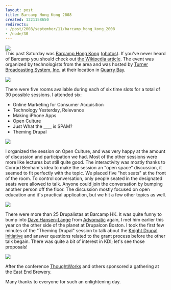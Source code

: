 ```yaml
--- 
layout: post
title: Barcamp Hong Kong 2008
created: 1221158650
redirects:
- /post/2008/september/11/barcamp_hong_kong_2008
- /node/30
---
```

<a href="http://www.barcamp.hk"><img style="display: block; margin: auto;" src="http://gallery.johndbritton.com/d/67356-1/BarcampHKLogo.png" /></a>
This past Saturday was <a href="http://www.barcamp.hk">Barcamp Hong Kong</a> (<a href="http://gallery.johndbritton.com/v/2008/china/hong_kong/barcamp">photos</a>). If you've never heard of Barcamp you should check out <a href="http://en.wikipedia.org/wiki/BarCamp">the Wikipedia article</a>. The event was organized by technologists from the area and was hosted by <a href="http://www.turner.com/">Turner Broadcasting System, Inc.</a> at their location in <a href="http://en.wikipedia.org/wiki/Quarry_Bay">Quarry Bay</a>.

<a href="http://gallery.johndbritton.com/v/2008/china/hong_kong/barcamp/IMG_2463.JPG.html"><img src="http://gallery.johndbritton.com/d/67102-3/IMG_2463.JPG" /></a>

There were five rooms available during each of six time slots for a total of 30 possible sessions. I attended six:

<ul>
<li>Online Marketing for Consumer Acquisition</li>
<li>Technology Yesterday, Relevance</li>
<li>Making iPhone Apps</li>
<li>Open Culture</li>
<li>Just What the ____ is SPAM?</li>
<li>Theming Drupal</li>
</ul>

<a href="http://gallery.johndbritton.com/v/2008/china/hong_kong/barcamp/IMG_2479.JPG.html"><img src="http://gallery.johndbritton.com/d/67193-3/IMG_2479.JPG" /></a>

I organized the session on Open Culture, and was very happy at the amount of discussion and participation we had. Most of the other sessions were more like lectures but still quite good. The interactivity was mostly thanks to Conrad Benham's idea to make the session an "open space" discussion, it seemed to fit perfectly with the topic. We placed five "hot seats" at the front of the room. To control conversation, only people seated in the designated seats were allowed to talk. Anyone could join the conversation by bumping another person off the floor. The discussion mostly focused on open education and it's practical application, but we hit a few other topics as well.

<a href="http://gallery.johndbritton.com/v/2008/china/hong_kong/barcamp/IMG_2484.JPG.html"><img src="http://gallery.johndbritton.com/d/67228-3/IMG_2484.JPG" /></a>

There were more than 25 Drupalistas at Barcamp HK. It was quite funny to bump into <a href="http://advomatic.com/node/417">Dave Hansen-Lange</a> from <a href="http://advomatic.com">Advomatic</a> again, I met him earlier this year on the other side of the planet at Drupalcon Boston. I took the first few minutes of the "Theming Drupal" session to talk about the <a href="http://groups.drupal.org/knight-drupal-initiative">Knight Drupal Initiative</a> and answer questions related to the grant process before the other talk begain. There was quite a bit of interest in KDI; let's see those proposals!

<a href="http://gallery.johndbritton.com/v/2008/china/hong_kong/barcamp/IMG_2491.JPG.html"><img src="http://gallery.johndbritton.com/d/67277-3/IMG_2491.JPG" /></a>

After the conference <a href="http://www.thoughtworks.com">ThoughtWorks</a> and others sponsored a gathering at the East End Brewery.

Many thanks to everyone for such an enlightening day.
